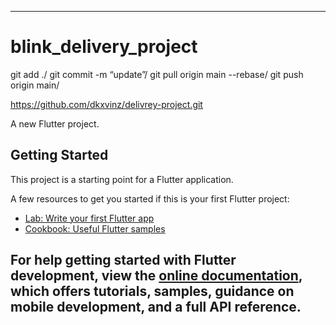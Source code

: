 
---------------------------------------------------------

# blink_delivery_project

git add ./
git commit -m “update”/
git pull origin main --rebase/
git push origin main/

https://github.com/dkxvinz/delivrey-project.git

A new Flutter project.

## Getting Started

This project is a starting point for a Flutter application.

A few resources to get you started if this is your first Flutter project:

- [Lab: Write your first Flutter app](https://docs.flutter.dev/get-started/codelab)
- [Cookbook: Useful Flutter samples](https://docs.flutter.dev/cookbook)

For help getting started with Flutter development, view the
[online documentation](https://docs.flutter.dev/), which offers tutorials,
samples, guidance on mobile development, and a full API reference.
-------------------------------------------------------------------
